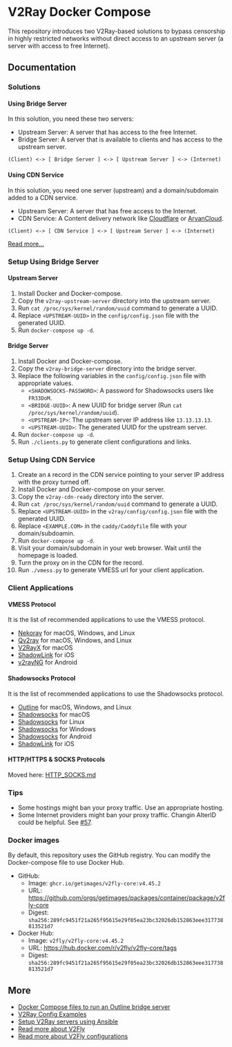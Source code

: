 # V2Ray Docker Compose

This repository introduces two V2Ray-based solutions to bypass censorship in highly restricted networks
without direct access to an upstream server (a server with access to free Internet).

## Documentation

### Solutions

#### Using Bridge Server

In this solution, you need these two servers:

* Upstream Server: A server that has access to the free Internet.
* Bridge Server: A server that is available to clients and has access to the upstream server.

```
(Client) <-> [ Bridge Server ] <-> [ Upstream Server ] <-> (Internet)
```

#### Using CDN Service

In this solution, you need one server (upstream) and a domain/subdomain added to a CDN service.

* Upstream Server: A server that has free access to the Internet.
* CDN Service: A Content delivery network like [Cloudflare](//cloudflare.com) or [ArvanCloud](//arvancloud.ir).

```
(Client) <-> [ CDN Service ] <-> [ Upstream Server ] <-> (Internet)
```

[Read more...](https://guide.v2fly.org/en_US/advanced/wss_and_web.html)

### Setup Using Bridge Server

#### Upstream Server

1. Install Docker and Docker-compose.
1. Copy the `v2ray-upstream-server` directory into the upstream server.
1. Run ```cat /proc/sys/kernel/random/uuid``` command to generate a UUID.
1. Replace `<UPSTREAM-UUID>` in the `config/config.json` file with the generated UUID.
1. Run `docker-compose up -d`.

#### Bridge Server

1. Install Docker and Docker-compose.
1. Copy the `v2ray-bridge-server` directory into the bridge server.
1. Replace the following variables in the `config/config.json` file with appropriate values.
    * `<SHADOWSOCKS-PASSWORD>`: A password for Shadowsocks users like `FR33DoM`.
    * `<BRIDGE-UUID>`: A new UUID for bridge server (Run ```cat /proc/sys/kernel/random/uuid```).
    * `<UPSTREAM-IP>`: The upstream server IP address like `13.13.13.13`.
    * `<UPSTREAM-UUID>`: The generated UUID for the upstream server.
1. Run `docker-compose up -d`. 
1. Run `./clients.py` to generate client configurations and links.

### Setup Using CDN Service

1. Create an `A` record in the CDN service pointing to your server IP address with the proxy turned off.
1. Install Docker and Docker-compose on your server.
1. Copy the `v2ray-cdn-ready` directory into the server.
1. Run ```cat /proc/sys/kernel/random/uuid``` command to generate a UUID.
1. Replace `<UPSTREAM-UUID>` in the `v2ray/config/config.json` file with the generated UUID.
1. Replace `<EXAMPLE.COM>` in the `caddy/Caddyfile` file with your domain/subdoamin.
1. Run `docker-compose up -d`.
1. Visit your domain/subdomain in your web browser. Wait until the homepage is loaded.
1. Turn the proxy on in the CDN for the record.
1. Run `./vmess.py` to generate VMESS url for your client application.

### Client Applications

#### VMESS Protocol

It is the list of recommended applications to use the VMESS protocol.

* [Nekoray](https://github.com/MatsuriDayo/nekoray/releases) for macOS, Windows, and Linux
* [Qv2ray](https://qv2ray.net) for macOS, Windows, and Linux
* [V2RayX](https://github.com/Cenmrev/V2RayX/releases) for macOS
* [ShadowLink](https://apps.apple.com/us/app/shadowlink-shadowsocks-vpn/id1439686518) for iOS
* [v2rayNG](https://github.com/2dust/v2rayNG) for Android

#### Shadowsocks Protocol

It is the list of recommended applications to use the Shadowsocks protocol.

* [Outline](https://getoutline.org/get-started/#step-3) for macOS, Windows, and Linux
* [Shadowsocks](https://github.com/shadowsocks/ShadowsocksX-NG/releases) for macOS
* [Shadowsocks](https://github.com/shadowsocks/shadowsocks-libev) for Linux
* [Shadowsocks](https://github.com/shadowsocks/shadowsocks-windows/releases) for Windows
* [Shadowsocks](https://github.com/shadowsocks/shadowsocks-android/releases) for Android
* [ShadowLink](https://apps.apple.com/us/app/shadowlink-shadowsocks-vpn/id1439686518) for iOS

#### HTTP/HTTPS & SOCKS Protocols

Moved here: [HTTP_SOCKS.md](HTTP_SOCKS.md)

### Tips

* Some hostings might ban your proxy traffic. Use an appropriate hosting.
* Some Internet providers might ban your proxy traffic. Changin AlterID could be helpful.
  See [#57](https://github.com/miladrahimi/v2ray-docker-compose/issues/57).

### Docker images

By default, this repository uses the GitHub registry.
You can modify the Docker-compose file to use Docker Hub.

* GitHub:
  * Image: ```ghcr.io/getimages/v2fly-core:v4.45.2```
  * URL: https://github.com/orgs/getimages/packages/container/package/v2fly-core
  * Digest: `sha256:289fc9451f21a265f95615e29f05ea23bc32026db152863eee317738813521d7`
* Docker Hub:
  * Image: ```v2fly/v2fly-core:v4.45.2```
  * URL: https://hub.docker.com/r/v2fly/v2fly-core/tags
  * Digest: `sha256:289fc9451f21a265f95615e29f05ea23bc32026db152863eee317738813521d7`

## More

* [Docker Compose files to run an Outline bridge server](https://github.com/miladrahimi/outline-bridge-server)
* [V2Ray Config Examples](https://github.com/xesina/v2ray-config-examples)
* [Setup V2Ray servers using Ansible](https://github.com/ohmydevops/v2ray-ansible)
* [Read more about V2Fly](https://www.v2fly.org)
* [Read more about V2Fly configurations](https://guide.v2fly.org)
